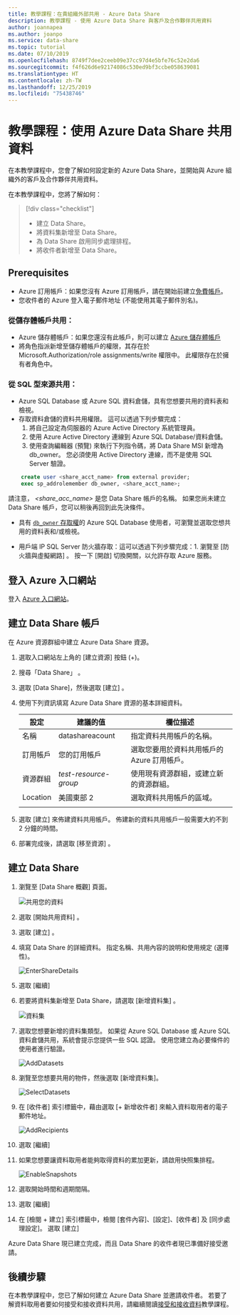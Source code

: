 ```yaml
---
title: 教學課程：在貴組織外部共用 - Azure Data Share
description: 教學課程 - 使用 Azure Data Share 與客戶及合作夥伴共用資料
author: joannapea
ms.author: joanpo
ms.service: data-share
ms.topic: tutorial
ms.date: 07/10/2019
ms.openlocfilehash: 8749f7dee2ceeb09e37cc97d4e5bfe76c52e2da6
ms.sourcegitcommit: f4f626d6e92174086c530ed9bf3ccbe058639081
ms.translationtype: HT
ms.contentlocale: zh-TW
ms.lasthandoff: 12/25/2019
ms.locfileid: "75438746"
---
```

# <a name="tutorial-share-data-using-azure-data-share"></a>教學課程：使用 Azure Data Share 共用資料  

在本教學課程中，您會了解如何設定新的 Azure Data Share，並開始與 Azure 組織外的客戶及合作夥伴共用資料。 

在本教學課程中，您將了解如何：

> [!div class="checklist"]
> * 建立 Data Share。
> * 將資料集新增至 Data Share。
> * 為 Data Share 啟用同步處理排程。 
> * 將收件者新增至 Data Share。 

## <a name="prerequisites"></a>Prerequisites

* Azure 訂用帳戶：如果您沒有 Azure 訂用帳戶，請在開始前建立[免費帳戶](https://azure.microsoft.com/free/)。
* 您收件者的 Azure 登入電子郵件地址 (不能使用其電子郵件別名)。

### <a name="share-from-a-storage-account"></a>從儲存體帳戶共用：

* Azure 儲存體帳戶：如果您還沒有此帳戶，則可以建立 [Azure 儲存體帳戶](https://docs.microsoft.com/azure/storage/common/storage-quickstart-create-account)
* 將角色指派新增至儲存體帳戶的權限，其存在於 Microsoft.Authorization/role assignments/write  權限中。 此權限存在於擁有者角色中。 

### <a name="share-from-a-sql-based-source"></a>從 SQL 型來源共用：

* Azure SQL Database 或 Azure SQL 資料倉儲，具有您想要共用的資料表和檢視。
* 存取資料倉儲的資料共用權限。 這可以透過下列步驟完成： 
    1. 將自己設定為伺服器的 Azure Active Directory 系統管理員。
    1. 使用 Azure Active Directory 連線到 Azure SQL Database/資料倉儲。
    1. 使用查詢編輯器 (預覽) 來執行下列指令碼，將 Data Share MSI 新增為 db_owner。 您必須使用 Active Directory 連線，而不是使用 SQL Server 驗證。 
    
```sql
    create user <share_acct_name> from external provider;     
    exec sp_addrolemember db_owner, <share_acct_name>; 
```                   
請注意， *<share_acc_name>* 是您 Data Share 帳戶的名稱。 如果您尚未建立 Data Share 帳戶，您可以稍後再回到此先決條件。  

* 具有 [`db_owner` 存取權](https://docs.microsoft.com/azure/sql-database/sql-database-manage-logins#non-administrator-users)的 Azure SQL Database 使用者，可瀏覽並選取您想共用的資料表和/或檢視。 

* 用戶端 IP SQL Server 防火牆存取：這可以透過下列步驟完成：1. 瀏覽至 [防火牆與虛擬網路]  。 按一下 [開啟]  切換開關，以允許存取 Azure 服務。 

## <a name="sign-in-to-the-azure-portal"></a>登入 Azure 入口網站

登入 [Azure 入口網站](https://portal.azure.com/)。

## <a name="create-a-data-share-account"></a>建立 Data Share 帳戶

在 Azure 資源群組中建立 Azure Data Share 資源。

1. 選取入口網站左上角的 [建立資源]  按鈕 (+)。

1. 搜尋「Data Share」  。

1. 選取 [Data Share]，然後選取 [建立]  。

1. 使用下列資訊填寫 Azure Data Share 資源的基本詳細資料。 

     **設定** | **建議的值** | **欄位描述**
    |---|---|---|
    | 名稱 | datashareacount  | 指定資料共用帳戶的名稱。 |
    | 訂用帳戶 | 您的訂用帳戶 | 選取您要用於資料共用帳戶的 Azure 訂用帳戶。|
    | 資源群組 | *test-resource-group* | 使用現有資源群組，或建立新的資源群組。 |
    | Location | 美國東部 2  | 選取資料共用帳戶的區域。
    | | |

1. 選取 [建立]  來佈建資料共用帳戶。 佈建新的資料共用帳戶一般需要大約不到 2 分鐘的時間。 

1. 部署完成後，請選取 [移至資源]  。

## <a name="create-a-data-share"></a>建立 Data Share

1. 瀏覽至 [Data Share 概觀] 頁面。

    ![共用您的資料](./media/share-receive-data.png "共用您的資料") 

1. 選取 [開始共用資料]  。

1. 選取 [建立]  。   

1. 填寫 Data Share 的詳細資料。 指定名稱、共用內容的說明和使用規定 (選擇性)。 

    ![EnterShareDetails](./media/enter-share-details.png "輸入共用詳細資料") 

1. 選取 [繼續] 

1. 若要將資料集新增至 Data Share，請選取 [新增資料集]  。 

    ![資料集](./media/datasets.png "資料集")

1. 選取您想要新增的資料集類型。 如果從 Azure SQL Database 或 Azure SQL 資料倉儲共用，系統會提示您提供一些 SQL 認證。 使用您建立為必要條件的使用者進行驗證。

    ![AddDatasets](./media/add-datasets.png "新增資料集")    

1. 瀏覽至您想要共用的物件，然後選取 [新增資料集]。 

    ![SelectDatasets](./media/select-datasets.png "選取資料集")    

1. 在 [收件者] 索引標籤中，藉由選取 [+ 新增收件者] 來輸入資料取用者的電子郵件地址。 

    ![AddRecipients](./media/add-recipient.png "新增收件者") 

1. 選取 [繼續] 

1. 如果您想要讓資料取用者能夠取得資料的累加更新，請啟用快照集排程。 

    ![EnableSnapshots](./media/enable-snapshots.png "啟用快照集") 

1. 選取開始時間和週期間隔。 

1. 選取 [繼續] 

1. 在 [檢閱 + 建立] 索引標籤中，檢閱 [套件內容]、[設定]、[收件者] 及 [同步處理設定]。 選取 [建立] 

Azure Data Share 現已建立完成，而且 Data Share 的收件者現已準備好接受邀請。 

## <a name="next-steps"></a>後續步驟

在本教學課程中，您已了解如何建立 Azure Data Share 並邀請收件者。 若要了解資料取用者要如何接受和接收資料共用，請繼續閱讀[接受和接收資料](subscribe-to-data-share.md)教學課程。 
